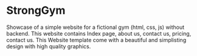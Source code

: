 # StrongGym
Showcase of a simple website for a fictional gym (html, css, js) without backend. This website contains Index page, about us, contact us, pricing, contact us. This Website template come with a beautiful and simplisting design with high quality graphics. 
